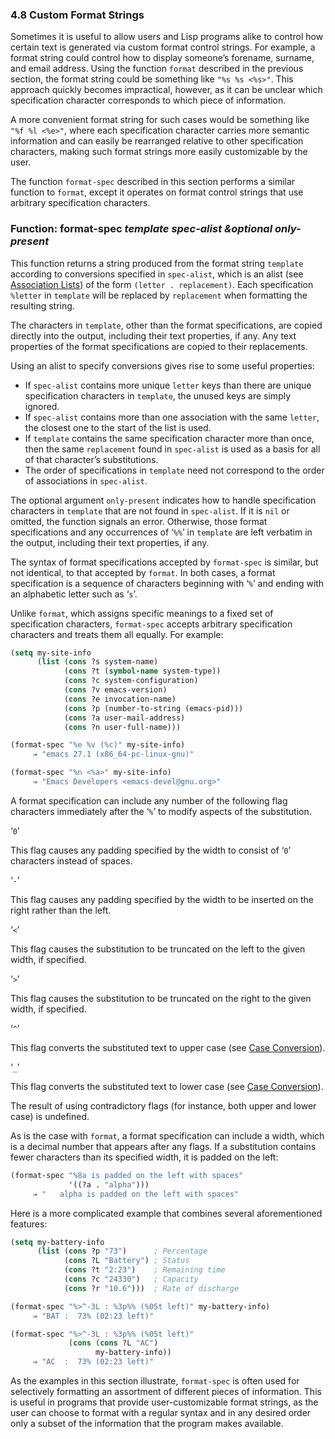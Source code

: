 

### 4.8 Custom Format Strings

Sometimes it is useful to allow users and Lisp programs alike to control how certain text is generated via custom format control strings. For example, a format string could control how to display someone’s forename, surname, and email address. Using the function `format` described in the previous section, the format string could be something like `"%s %s <%s>"`. This approach quickly becomes impractical, however, as it can be unclear which specification character corresponds to which piece of information.

A more convenient format string for such cases would be something like `"%f %l <%e>"`, where each specification character carries more semantic information and can easily be rearranged relative to other specification characters, making such format strings more easily customizable by the user.

The function `format-spec` described in this section performs a similar function to `format`, except it operates on format control strings that use arbitrary specification characters.

### Function: **format-spec** *template spec-alist \&optional only-present*

This function returns a string produced from the format string `template` according to conversions specified in `spec-alist`, which is an alist (see [Association Lists](Association-Lists.html)) of the form `(letter . replacement)`. Each specification `%letter` in `template` will be replaced by `replacement` when formatting the resulting string.

The characters in `template`, other than the format specifications, are copied directly into the output, including their text properties, if any. Any text properties of the format specifications are copied to their replacements.

Using an alist to specify conversions gives rise to some useful properties:

*   If `spec-alist` contains more unique `letter` keys than there are unique specification characters in `template`, the unused keys are simply ignored.
*   If `spec-alist` contains more than one association with the same `letter`, the closest one to the start of the list is used.
*   If `template` contains the same specification character more than once, then the same `replacement` found in `spec-alist` is used as a basis for all of that character’s substitutions.
*   The order of specifications in `template` need not correspond to the order of associations in `spec-alist`.

The optional argument `only-present` indicates how to handle specification characters in `template` that are not found in `spec-alist`. If it is `nil` or omitted, the function signals an error. Otherwise, those format specifications and any occurrences of ‘`%%`’ in `template` are left verbatim in the output, including their text properties, if any.

The syntax of format specifications accepted by `format-spec` is similar, but not identical, to that accepted by `format`. In both cases, a format specification is a sequence of characters beginning with ‘`%`’ and ending with an alphabetic letter such as ‘`s`’.

Unlike `format`, which assigns specific meanings to a fixed set of specification characters, `format-spec` accepts arbitrary specification characters and treats them all equally. For example:

```lisp
(setq my-site-info
      (list (cons ?s system-name)
            (cons ?t (symbol-name system-type))
            (cons ?c system-configuration)
            (cons ?v emacs-version)
            (cons ?e invocation-name)
            (cons ?p (number-to-string (emacs-pid)))
            (cons ?a user-mail-address)
            (cons ?n user-full-name)))

(format-spec "%e %v (%c)" my-site-info)
     ⇒ "emacs 27.1 (x86_64-pc-linux-gnu)"

(format-spec "%n <%a>" my-site-info)
     ⇒ "Emacs Developers <emacs-devel@gnu.org>"
```

A format specification can include any number of the following flag characters immediately after the ‘`%`’ to modify aspects of the substitution.

‘`0`’

This flag causes any padding specified by the width to consist of ‘`0`’ characters instead of spaces.

‘`-`’

This flag causes any padding specified by the width to be inserted on the right rather than the left.

‘`<`’

This flag causes the substitution to be truncated on the left to the given width, if specified.

‘`>`’

This flag causes the substitution to be truncated on the right to the given width, if specified.

‘`^`’

This flag converts the substituted text to upper case (see [Case Conversion](Case-Conversion.html)).

‘`_`’

This flag converts the substituted text to lower case (see [Case Conversion](Case-Conversion.html)).

The result of using contradictory flags (for instance, both upper and lower case) is undefined.

As is the case with `format`, a format specification can include a width, which is a decimal number that appears after any flags. If a substitution contains fewer characters than its specified width, it is padded on the left:

```lisp
(format-spec "%8a is padded on the left with spaces"
             '((?a . "alpha")))
     ⇒ "   alpha is padded on the left with spaces"
```

Here is a more complicated example that combines several aforementioned features:

```lisp
(setq my-battery-info
      (list (cons ?p "73")      ; Percentage
            (cons ?L "Battery") ; Status
            (cons ?t "2:23")    ; Remaining time
            (cons ?c "24330")   ; Capacity
            (cons ?r "10.6")))  ; Rate of discharge

(format-spec "%>^-3L : %3p%% (%05t left)" my-battery-info)
     ⇒ "BAT :  73% (02:23 left)"

(format-spec "%>^-3L : %3p%% (%05t left)"
             (cons (cons ?L "AC")
                   my-battery-info))
     ⇒ "AC  :  73% (02:23 left)"
```

As the examples in this section illustrate, `format-spec` is often used for selectively formatting an assortment of different pieces of information. This is useful in programs that provide user-customizable format strings, as the user can choose to format with a regular syntax and in any desired order only a subset of the information that the program makes available.
